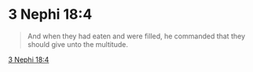 # 3 Nephi 18:4

> And when they had eaten and were filled, he commanded that they should give unto the multitude.

[3 Nephi 18:4](https://www.churchofjesuschrist.org/study/scriptures/bofm/3-ne/18?lang=eng&id=p4#p4)


